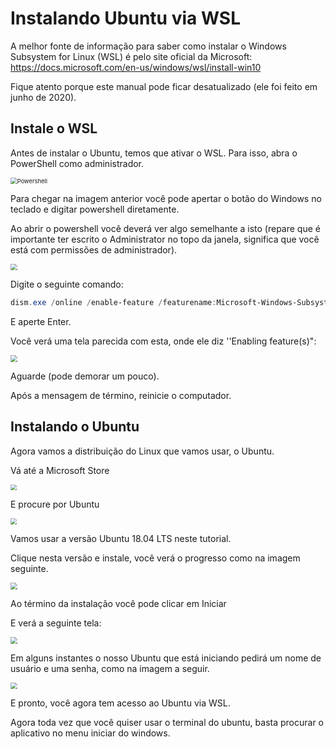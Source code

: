 # Instalando Ubuntu via WSL



A melhor fonte de informação para saber como instalar o Windows Subsystem for Linux (WSL) é pelo site oficial da Microsoft: https://docs.microsoft.com/en-us/windows/wsl/install-win10

Fique atento porque este manual pode ficar desatualizado (ele foi feito em junho de 2020).



## Instale o WSL

Antes de instalar o Ubuntu, temos que ativar o WSL. Para isso, abra o PowerShell como administrador.



<img src="C:\Users\mesquita\Documents\Basico\imgs\install_wsl\powershell.png" alt="Powershell" style="zoom: 67%;" />

Para chegar na imagem anterior você pode apertar o botão do Windows no teclado e digitar powershell diretamente.



Ao abrir o powershell você deverá ver algo semelhante a isto (repare que é importante ter escrito o Administrator no topo da janela, significa que você está com permissões de administrador).

<img src="C:\Users\mesquita\Documents\Basico\imgs\install_wsl\powershell_02.png" style="zoom: 67%;" />

Digite o seguinte comando:

```powershell
dism.exe /online /enable-feature /featurename:Microsoft-Windows-Subsystem-Linux /all /norestart
```

E aperte Enter.

Você verá uma tela parecida com esta, onde ele diz ''Enabling feature(s)":

<img src="C:\Users\mesquita\Documents\Basico\imgs\install_wsl\powershell_03.png" style="zoom: 67%;" />

Aguarde (pode demorar um pouco).

Após a mensagem de término, reinicie o computador.



## Instalando o Ubuntu

Agora vamos a distribuição do Linux que vamos usar, o Ubuntu.

Vá até a Microsoft Store

<img src="C:\Users\mesquita\Documents\Basico\imgs\install_wsl\store.png" style="zoom:60%;" />



E procure por Ubuntu

<img src="C:\Users\mesquita\Documents\Basico\imgs\install_wsl\store_02.png" style="zoom:60%;" />

Vamos usar a versão Ubuntu 18.04 LTS neste tutorial.



Clique nesta versão e instale, você verá o progresso como na imagem seguinte.

<img src="C:\Users\mesquita\Documents\Basico\imgs\install_wsl\store_03.png" style="zoom:67%;" />

Ao término da instalação você pode clicar em Iniciar 

E verá a seguinte tela:

 <img src="C:\Users\mesquita\Documents\Basico\imgs\install_wsl\ubuntu.png" style="zoom:67%;" />



Em alguns instantes o nosso Ubuntu que está iniciando pedirá um nome de usuário e uma senha, como na imagem a seguir.

<img src="C:\Users\mesquita\Documents\Basico\imgs\install_wsl\ubuntu_02.png" style="zoom:67%;" />



E pronto, você agora tem acesso ao Ubuntu via WSL.

Agora toda vez que você quiser usar o terminal do ubuntu, basta procurar o aplicativo no menu iniciar do windows.